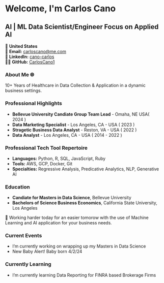 # Welcome, I'm Carlos Cano

## AI | ML Data Scientist/Engineer Focus on Applied AI

📍 **United States**  
📧 **Email:** [carloscano@me.com](mailto:carloscano@me.com)  
🔗 **LinkedIn:** [cano-carlos](https://linkedin.com/in/cano-carlos)  
👨‍💻 **GitHub:** [CarlosCano1](https://github.com/CarlosCano1)


### About Me 🌐
10+ Years of Healthcare in Data Collection & Application in a dynamic business settings. 


### Professional Highlights
- **Bellevue University Candiate Group Team Lead** - Omaha, NE USA( 2024 )
- **Data Marketing Specialist** - Los Angeles, CA - USA ( 2023 )
- **Stragetic Business Data Analyst** - Reston, VA - USA ( 2022 )
- **Data Analyst** - Los Angeles, CA - USA ( 2014 - 2022 )


### Professional Tech Tool Repertoire  
- **Languages:** Python, R, SQL, JavaScript, Ruby
- **Tools:** AWS, GCP, Docker, Git
- **Specialties:** Regressive Analysis, Predicative Analytics, NLP, Generative AI

### Education 
- **Candiate for Masters in Data Science**, Bellevue University
- **Bachelors of Science Business Economics**, California State University, Los Angeles


🔗 Working harder today for an easier tomorow with the use of Machine Learning and AI application for your business needs. 

### Current Events
- I’m currently working on wrapping up my Masters in Data Science
- New Baby Alert! Baby born 4/2/24


### Currently Learning
- I’m currently learning Data Reporting for FINRA based Brokerage Firms




